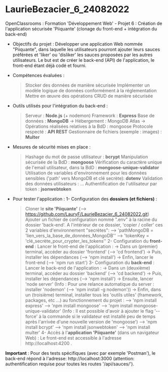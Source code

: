 # LaurieBezacier_6_24082022
OpenClassrooms : Formation 'Développement Web' - Projet 6 : Création de l'application sécurisée 'Piiquante' (clonage du front-end + intégration du back-end)

- Objectifs du projet :
Développer une application Web nommée "Piiquante", dans laquelle les utilisateurs pourront ajouter leurs sauces préférées et 'liker' ou 'disliker' les sauces proposées par les autres utilisateurs.
Le but est de créer le back-end (API) de l'application, le front-end étant déjà codé et fourni.

- Compétences évaluées :
    > Stocker des données de manière sécurisée
    > Implémenter un modèle logique de données conformément à la réglementation
    > Mettre en œuvre des opérations CRUD de manière sécurisée

- Outils utilisés pour l'intégration du back-end :
    > Serveur : **Node.js** (+ nodemon)
    > Framework : **Express**
    > Base de données : **MongoDB**
        -> Hébergement : MongoDB Atlas
        -> Opérations réalisées relatives à la BdD : mongoose
    > Protocole respecté : **API REST**
    > Gestionnaire de fichiers (exemple : images) : **Multer**

- Mesures de sécurité mises en place :
    > Hashage du mot de passe utilisateur : **bcrypt**
    > Manipulation sécurisée de la BdD : **mongoose**
    > Vérification du caractère unique de l'email utilisateur, dans la BdD : **mongoose-unique-validator**
    > Utilisation de variables d'environnement pour les données sensibles ('path' vers MongoDB et clé secrète): **dotenv**
    > Validation des données utilisateurs : ...
    > Authentification de l'utilisateur par token : **jsonwebtoken**

- Pour tester l'application :
    1- Configuration des **dossiers (et fichiers)** :
    > Cloner le **site 'Piiquante'** (--> https://github.com/LauryF/LaurieBezacier_6_24082022.git)
    > Ajouter un fichier de configuration nommé ".env" à la racine du dossier 'back-end'. 
    > A l'intérieur de ce dossier, 'copier / coller' ces 2 variables d'environnement "secrètes":
            --> 'pathMongoDB = 'lien_vers_la_base_de_données_MongoDB''
            --> 'tokenKey = 'clé_secrète_pour_crypter_les_tokens''
    2- Configuration du **front-end** :
    > Lancer le front-end de l'application :
        -> Dans un (premier) terminal, accéder au dossier 'frontend' (--> 'cd frontend') 
        -> Puis, installer les dépendances (--> 'npm install')
        -> Enfin, lancer le front-end (--> 'npm run start')
    3- Configuration du **back-end** :
    > Lancer le back-end de l'application :
        -> Dans un (deuxième) terminal, accéder au dossier 'backend' (--> 'cd backend')
        -> Puis, installer les dépendances (--> 'npm install')
        -> Ensuite, lancer 'node server' (Info : Pour une relance automatique du server : installer 'nodemon' (--> 'npm install -g nodemon'))
        -> Enfin, dans un (troisième) terminal, installer tous les 'outils utiles' (framework, packages, etc ...) au fonctionnement du projet :
            --> 'npm install express'
            --> 'npm install mongoose'
            --> 'npm install mongoose-unique-validator' (Info : Il est possible d'avoir à ajouter le flag  '--force'  à la commande si le validateur est installé peu de temps après l'arrivée d'une nouvelle version de 'mongoose')
            --> 'npm install bcrypt'
            --> 'npm install jsonwebtoken'
            --> 'npm install multer'
    4- Accès à l'**application 'Piiquante'** (dans un navigateur Web) :
    > Le front-end est accessible à l'adresse http://localhost:4200 .

**Important** : Pour des tests spécifiques (avec par exemple 'Postman'), le back-end répond à l'adresse: http://localhost:3000 (attention: authentification requise pour toutes les routes '/api/sauces/').